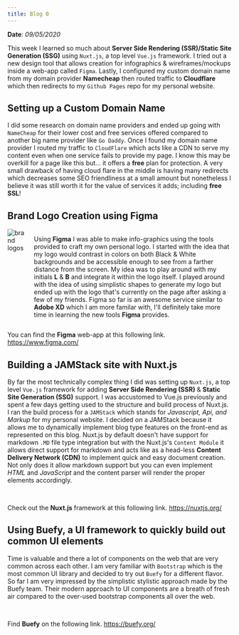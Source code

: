 ```yaml
---
title: Blog 0
---
```


**Date**: _09/05/2020_

This week I learned so much about **Server Side Rendering (SSR)/Static Site Generation (SSG)** using `Nuxt.js`, a top level `Vue.js` framework. I tried out a new design tool that allows creation for infographics & wireframes/mockups inside a web-app called `Figma`. Lastly, I configured my custom domain name from my domain provider **Namecheap** then routed traffic to **Cloudflare** which then redirects to my `Github Pages` repo for my personal website.

## Setting up a Custom Domain Name

I did some research on domain name providers and ended up going with `NameCheap` for their lower cost and free services offered compared to another big name provider like `Go Daddy`. Once I found my domain name provider I routed my traffic to `CloudFlare` which acts like a CDN to serve my content even when one service fails to provide my page. I know this may be overkill for a page like this but... it offers a **free** plan for protection. A very small drawback of having cloud flare in the middle is having many redirects which decreases some SEO friendliness at a small amount but nonetheless I believe it was still worth it for the value of services it adds; including **free SSL**!

## Brand Logo Creation using Figma

<div class="columns">
  <aside class="column is-one-quarter is-centered" style="max-width: 8rem;">
    <img src="/assets/2020/logos.png" alt="brand logos" />
  </aside>

  <p class="column">
    Using <strong>Figma</strong> I was able to make info-graphics using the tools provided to craft my own personal logo. I started with the idea that my logo would contrast in colors on both Black & White backgrounds and be accessible enough to see from a farther distance from the screen. My idea was to play around with my initials <strong>L</strong> & <strong>B</strong> and integrate it within the logo itself. I played around with the idea of using simplistic shapes to generate my logo but ended up with the logo that's currently on the page after asking a few of my friends. Figma so far is an awesome service similar to <strong>Adobe XD</strong> which I am more familar with, I'll definitely take more time in learning the new tools <strong>Figma</strong> provides.
  </p>
</div>

You can find the **Figma** web-app at this following link.
https://www.figma.com/

## Building a JAMStack site with Nuxt.js

By far the most technically complex thing I did was setting up `Nuxt.js`, a top level `Vue.js` framework for adding **Server Side Rendering (SSR)** & **Static Site Generation (SSG)** support. I was accustomed to Vue.js previously and spent a few days getting used to the structure and build process of Nuxt.js. I ran the build process for a `JAMStack` which stands for _Javascript, Api, and Markup_ for my personal website. I decided on a JAMStack because it allows me to dynamically implement blog type features on the front-end as represented on this blog. Nuxt.js by default doesn't have support for markdown `.MD` file type integration but with the Nuxt.js's `Content Module` it allows direct support for markdown and acts like as a head-less **Content Delivery Network (CDN)** to implement quick and easy document creation. Not only does it allow markdown support but you can even implement _HTML_ and _JavaScript_ and the content parser will render the proper elements accordingly.

<br>

Check out the **Nuxt.js** framework at this following link.
https://nuxtjs.org/

## Using Buefy, a UI framework to quickly build out common UI elements

Time is valuable and there a lot of components on the web that are very common across each other. I am very familiar with `Bootstrap` which is the most common UI library and decided to try out `Buefy` for a different flavor. So far I am very impressed by the simplistic stylistic approach made by the Buefy team. Their modern approach to UI components are a breath of fresh air compared to the over-used bootstrap components all over the web.

<br>

Find **Buefy** on the following link.
https://buefy.org/
